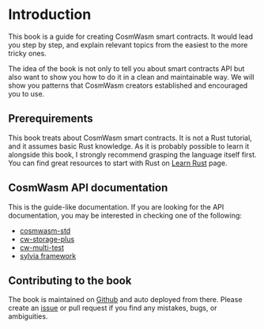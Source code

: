 # Introduction

This book is a guide for creating CosmWasm smart contracts. It would lead you step by step,
and explain relevant topics from the easiest to the more tricky ones.

The idea of the book is not only to tell you about smart contracts API but also want to show
you how to do it in a clean and maintainable way. We will show you patterns that CosmWasm
creators established and encouraged you to use.

## Prerequirements

This book treats about CosmWasm smart contracts. It is not a Rust tutorial, and it assumes
basic Rust knowledge. As it is probably possible to learn it alongside this book, I strongly
recommend grasping the language itself first. You can find great resources to start with
Rust on [Learn Rust](https://www.rust-lang.org/learn) page.

## CosmWasm API documentation

This is the guide-like documentation. If you are looking for the API documentation, you may
be interested in checking one of the following:

- [cosmwasm-std](https://crates.io/crates/cosmwasm-std)
- [cw-storage-plus](https://crates.io/crates/cw-storage-plus)
- [cw-multi-test](https://crates.io/crates/cw-multi-test)
- [sylvia framework](https://crates.io/crates/sylvia)

## Contributing to the book

The book is maintained on [Github](https://github.com/CosmWasm/book) and auto deployed from there.
Please create an [issue](https://github.com/CosmWasm/book/issues) or pull request if you find
any mistakes, bugs, or ambiguities.
